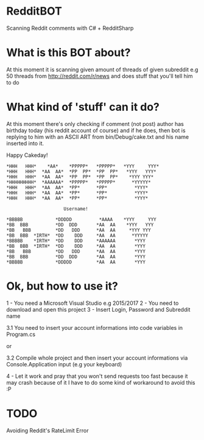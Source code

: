 # RedditBOT
Scanning Reddit comments with C# + RedditSharp 

# What is this BOT about?

At this moment it is scanning given amount of threads of given subreddit
  e.g 50 threads from http://reddit.com/r/news
  and does stuff that you'll tell him to do

# What kind of 'stuff' can it do?
At this moment there's only checking if comment (not post) author has birthday today (his reddit account of course)
and if he does, then bot is replying to him with an ASCII ART from bin/Debug/cake.txt and his name inserted into it.

Happy Cakeday!

    *HHH   HHH*    *AA*    *PPPPP*   *PPPPP*   *YYY     YYY*
    *HHH   HHH*  *AA  AA*  *PP  PP*  *PP  PP*   *YYY   YYY*
    *HHH   HHH*  *AA  AA*  *PP  PP*  *PP  PP*    *YYY YYY*
    *HHHHHHHHH*  *AAAAAA*  *PPPPP*   *PPPPP*      *YYYYY*
    *HHH   HHH*  *AA  AA*  *PP*      *PP*          *YYY*
    *HHH   HHH*  *AA  AA*  *PP*      *PP*          *YYY*
    *HHH   HHH*  *AA  AA*  *PP*      *PP*          *YYY*

                         Username!                       

    *BBBBB            *DDDDD          *AAAA    *YYY     YYY
    *BB  BBB          *DD  DDD       *AA  AA    *YYY   YYY
    *BB   BBB         *DD   DDD      *AA  AA     *YYY YYY
    *BB  BBB  *IRTH*  *DD    DDD     *AA  AA      *YYYYY
    *BBBBB    *IRTH*  *DD    DDD     *AAAAAA       *YYY
    *BB  BBB  *IRTH*  *DD    DDD     *AA  AA       *YYY
    *BB   BBB         *DD   DDD      *AA  AA       *YYY
    *BB  BBB          *DD  DDD       *AA  AA       *YYY
    *BBBBB            *DDDDD         *AA  AA       *YYY

# Ok, but how to use it?

1 - You need a Microsoft Visual Studio e.g 2015/2017
2 - You need to download and open this project
3 - Insert Login, Password and Subreddit name

3.1 You need to insert your account informations into code variables in Program.cs

or

3.2 Compile whole project and then insert your account informations via Console.Application input (e.g your keyboard)

4 - Let it work and pray that you won't send requests too fast because it may crash because of it
I have to do some kind of workaround to avoid this :P

# TODO

Avoiding Reddit's RateLimit Error
